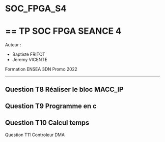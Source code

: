 # SOC_FPGA_S4
==
       TP SOC FPGA SEANCE 4
==
Auteur : 
   - Baptiste FRITOT
   - Jeremy VICENTE

Formation ENSEA 3DN
Promo 2022

----------------
Question T8
Réaliser le bloc MACC_IP
----------------
Question T9 
Programme en c
----------------
Question T10
Calcul temps
----------------
Question T11
Controleur DMA
